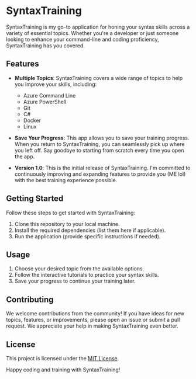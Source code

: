 # SyntaxTraining


SyntaxTraining is my go-to application for honing your syntax skills across a variety of essential topics. Whether you're a developer or just someone looking to enhance your command-line and coding proficiency, SyntaxTraining has you covered.

## Features

- **Multiple Topics**: SyntaxTraining covers a wide range of topics to help you improve your skills, including:
  - Azure Command Line
  - Azure PowerShell
  - Git
  - C#
  - Docker
  - Linux

- **Save Your Progress**: This app allows you to save your training progress. When you return to SyntaxTraining, you can seamlessly pick up where you left off. Say goodbye to starting from scratch every time you open the app.

- **Version 1.0**: This is the initial release of SyntaxTraining. I'm committed to continuously improving and expanding features to provide you (ME lol) with the best training experience possible.

## Getting Started

Follow these steps to get started with SyntaxTraining:

1. Clone this repository to your local machine.
2. Install the required dependencies (list them here if applicable).
3. Run the application (provide specific instructions if needed).

## Usage

1. Choose your desired topic from the available options.
2. Follow the interactive tutorials to practice your syntax skills.
3. Save your progress to continue your training later.

## Contributing

We welcome contributions from the community! If you have ideas for new topics, features, or improvements, please open an issue or submit a pull request. We appreciate your help in making SyntaxTraining even better.

## License

This project is licensed under the [MIT License](LICENSE).

Happy coding and training with SyntaxTraining!
